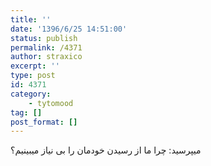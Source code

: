 ```yaml
---
title: ''
date: '1396/6/25 14:51:00'
status: publish
permalink: /4371
author: straxico
excerpt: ''
type: post
id: 4371
category:
    - tytomood
tag: []
post_format: []
---
```

میپرسید: چرا ما از رسیدن خودمان را بی نیاز میبینیم؟